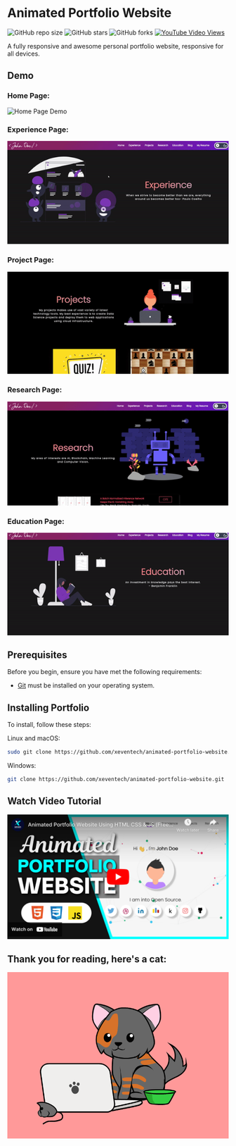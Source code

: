 # Animated Portfolio Website

![GitHub repo size](https://img.shields.io/github/repo-size/xeventech/animated-portfolio-website)
![GitHub stars](https://img.shields.io/github/stars/xeventech/animated-portfolio-website?style=social)
![GitHub forks](https://img.shields.io/github/forks/xeventech/animated-portfolio-website?style=social)
[![YouTube Video Views](https://img.shields.io/youtube/views/7dWL5GivD8k?style=social)](https://youtu.be/7dWL5GivD8k)

A fully responsive and awesome personal portfolio website, responsive for all devices.

## Demo

### Home Page:
![Home Page Demo](https://github.com/XevenTech/projects_snapshots/blob/main/animated-portfolio-website/Home_Page.gif?raw=true "Home Page Demo")
### Experience Page:
![Experience Page Demo](https://github.com/XevenTech/projects_snapshots/blob/main/animated-portfolio-website/Experience_Page.gif?raw=true "Experience Page Demo")
### Project Page:
![Project Page Demo](https://github.com/XevenTech/projects_snapshots/blob/main/animated-portfolio-website/Project_Page.gif?raw=true "Project Page Demo")
### Research Page:
![Research Page Demo](https://github.com/XevenTech/projects_snapshots/blob/main/animated-portfolio-website/Research_Page.gif?raw=true "Research Page Demo")
### Education Page:
![Education Page Demo](https://github.com/XevenTech/projects_snapshots/blob/main/animated-portfolio-website/Education_Page.gif?raw=true "Education Page Demo")

## Prerequisites

Before you begin, ensure you have met the following requirements:

* [Git](https://git-scm.com/downloads "Download Git") must be installed on your operating system.

## Installing Portfolio

To install, follow these steps:

Linux and macOS:

```bash
sudo git clone https://github.com/xeventech/animated-portfolio-website.git
```

Windows:

```bash
git clone https://github.com/xeventech/animated-portfolio-website.git
```

## Watch Video Tutorial

[![Watch Video](https://github.com/XevenTech/projects_snapshots/blob/main/animated-portfolio-website/thumbnail.png?raw=true "Play")](https://youtu.be/7dWL5GivD8k)


## Thank you for reading, here's a cat:

![Cat](https://github.com/XevenTech/xeventech/blob/main/cat.gif?raw=true "Thank You")
